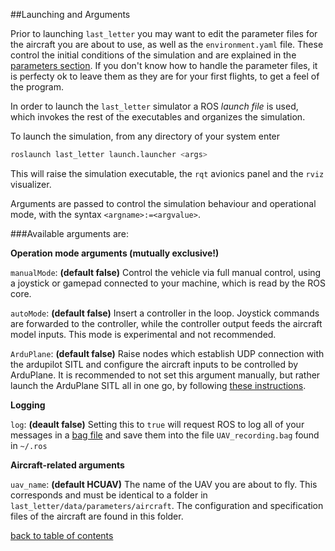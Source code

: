 ##Launching and Arguments

Prior to launching `last_letter` you may want to edit the parameter files for the aircraft you are about to use, as well as the `environment.yaml` file. These control the initial conditions of the simulation and are explained in the [parameters section](parameterFiles.md).
If you don't know how to handle the parameter files, it is perfecty ok to leave them as they are for your first flights, to get a feel of the program.

In order to launch the `last_letter` simulator a ROS *launch file* is used, which invokes the rest of the executables and organizes the simulation.

To launch the simulation, from any directory of your system enter
```bash
roslaunch last_letter launch.launcher <args>
```
This will raise the simulation executable, the `rqt` avionics panel and the `rviz` visualizer.

Arguments are passed to control the simulation behaviour and operational mode, with the syntax `<argname>:=<argvalue>`.

###Available arguments are:

**Operation mode arguments (mutually exclusive!)**

`manualMode`: **(default false)** Control the vehicle via full manual control, using a joystick or gamepad connected to your machine, which is read by the ROS core.

`autoMode`: **(default false)** Insert a controller in the loop. Joystick commands are forwarded to the controller, while the controller output feeds the aircraft model inputs. This mode is experimental and not recommended.

`ArduPlane`: **(default false)** Raise nodes which establish UDP connection with the ardupilot SITL and configure the aircraft inputs to be controlled by ArduPlane. It is recommended to not set this argument manually, but rather launch the ArduPlane SITL all in one go, by following [these instructions](ArduPlane_SITL.md).

**Logging**

`log`: **(deault false)** Setting this to `true` will request ROS to log all of your messages in a [bag file](http://wiki.ros.org/Bags) and save them into the file `UAV_recording.bag` found in `~/.ros`

**Aircraft-related arguments**

`uav_name`: **(default HCUAV)** The name of the UAV you are about to fly. This corresponds and must be identical to a folder in `last_letter/data/parameters/aircraft`. The configuration and specification files of the aircraft are found in this folder.


[back to table of contents](../../../README.md)